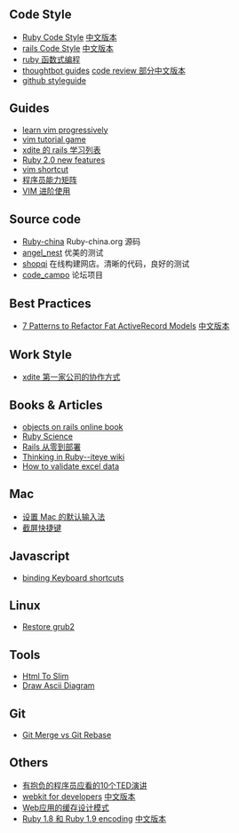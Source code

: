 ## Code Style

* [Ruby Code Style](https://github.com/bbatsov/ruby-style-guide)  [中文版本](http://ruby-china.org/wiki/coding-style)
* [rails Code Style](https://github.com/JuanitoFatas/rails-style-guide) [中文版本](https://github.com/JuanitoFatas/rails-style-guide/blob/master/README-zhCN.md)
* [ruby 函数式编程](https://github.com/JuanitoFatas/Ruby-Functional-Programming/blob/master/RADME-zhCN.md)
* [thoughtbot guides](https://github.com/thoughtbot/guides) [code review 部分中文版本](http://www.oschina.net/news/38067/github-code-review)
* [github styleguide](https://github.com/styleguide)

## Guides

* [learn vim progressively](http://yannesposito.com/Scratch/en/blog/Learn-Vim-Progressively/)
* [vim tutorial game](http://www.openvim.com/tutorial.html)
* [xdite 的 rails 学习列表](http://blog.xdite.net/posts/2013/01/30/2013-reading-list/)
* [Ruby 2.0 new features](https://github.com/marcandre/ruby/blob/news/NEWS.rdoc)
* [vim shortcut](http://walking-without-crutches.heroku.com/image/images/vi-vim-cheat-sheet.png)
* [程序员能力矩阵](http://static.icybear.net/%5BCN%5DProgrammer%20competency%20matrix.htm)
* [VIM 进阶使用](http://ruby-china.org/topics/4478)

## Source code

* [Ruby-china](https://github.com/ruby-china/ruby-china) Ruby-china.org 源码
* [angel_nest](https://github.com/fredwu/angel_nest) 优美的测试
* [shopqi](https://github.com/saberma/shopqi) 在线构建网店。清晰的代码，良好的测试
* [code_campo](https://github.com/chloerei/code_campo) 论坛项目

## Best Practices

* [7 Patterns to Refactor Fat ActiveRecord Models](http://blog.codeclimate.com/blog/2012/10/17/7-ways-to-decompose-fat-activerecord-models/)  [中文版本](https://github.com/zlx/userful_article/blob/master/best_practices/7_patterns_to_refactor_fat_ActiveRecord_Models.md)


## Work Style

* [xdite 第一家公司的协作方式](http://ihower.tw/blog/archives/2369/)


## Books & Articles

* [objects on rails online book](http://objectsonrails.com/)
* [Ruby Science](https://learn.thoughtbot.com/products/13)
* [Rails 从零到部署](http://about.ac/rails-tutorial-2nd-cn/chapter1.html)
* [Thinking in Ruby--iteye wiki](http://thinkinginruby.group.iteye.com/group/wiki)
* [How to validate excel data](http://www.codeproject.com/Articles/442357/Excel-Add-in-Framework-for-Validating-and-Exportin)

## Mac
* [设置 Mac 的默认输入法](http://reviews.cnet.com/8301-13727_7-57453176-263/managing-input-methods-in-os-x/)
* [截屏快捷键](http://www.take-a-screenshot.org/)


## Javascript
* [binding Keyboard shortcuts](http://www.openjs.com/scripts/events/keyboard_shortcuts/)

## Linux
* [Restore grub2](http://wiki.sabayonlinux.org/index.php?title=HOWTO:_Restore_Grub2) 

## Tools
* [Html To Slim](http://html2slim.herokuapp.com/)
* [Draw Ascii Diagram](http://www.asciiflow.com/) 

## Git
* [Git Merge vs Git Rebase](http://blog.experimentalworks.net/2009/03/merge-vs-rebase-a-deep-dive-into-the-mysteries-of-revision-control/)

## Others

* [有抱负的程序员应看的10个TED演讲](http://blog.jobbole.com/33797/)
* [webkit for developers](http://paulirish.com/2013/webkit-for-developers/) [中文版本](http://ued.taobao.com/blog/2013/03/webkit-for-developers/)
* [Web应用的缓存设计模式](http://robbinfan.com/blog/38/orm-cache-sumup)
* [Ruby 1.8 和 Ruby 1.9 encoding](http://blog.grayproductions.net/articles/understanding_m17n) [中文版本](http://about.ac/2012/06/understanding-m17n.html)
